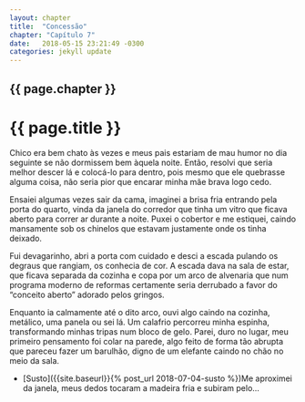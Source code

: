 ```yaml
---
layout: chapter
title:  "Concessão"
chapter: "Capítulo 7"
date:   2018-05-15 23:21:49 -0300
categories: jekyll update
---
```






## {{ page.chapter }}
# {{ page.title }} 

Chico era bem chato às vezes e meus pais estariam de mau humor no dia seguinte se não dormissem
bem àquela noite. Então, resolvi que seria melhor descer lá e colocá-lo para dentro, pois mesmo que ele quebrasse alguma coisa, não seria pior que encarar minha mãe brava logo cedo.

Ensaiei algumas vezes sair da cama, imaginei a brisa fria entrando pela porta do quarto, vinda da
janela do corredor que tinha um vitro que ficava aberto para correr ar durante a noite. Puxei o cobertor e me estiquei, caindo mansamente sob os chinelos que estavam justamente onde os tinha deixado.

Fui devagarinho, abri a porta com cuidado e desci a escada pulando os degraus que rangiam, os
conhecia de cor. A escada dava na sala de estar, que ficava separada da cozinha e copa por um arco de
alvenaria que num programa moderno de reformas certamente seria derrubado a favor do “conceito
aberto” adorado pelos gringos.

Enquanto ia calmamente até o dito arco, ouvi algo caindo na cozinha, metálico, uma panela ou sei
lá. Um calafrio percorreu minha espinha, transformando minhas tripas num bloco de gelo. Parei, duro no
lugar, meu primeiro pensamento foi colar na parede, algo feito de forma tão abrupta que pareceu fazer um barulhão, digno de um elefante caindo no chão no meio da sala.

- [Susto]({{site.baseurl}}{% post_url 2018-07-04-susto %})Me aproximei da janela, meus dedos tocaram a madeira fria e subiram pelo...

